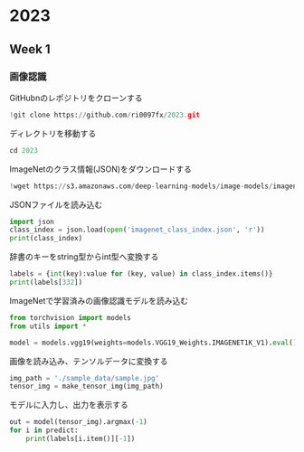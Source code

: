 # 2023
## Week 1
### 画像認識
GitHubnのレポジトリをクローンする
```python
!git clone https://github.com/ri0097fx/2023.git
```
ディレクトリを移動する
```python
cd 2023
```
ImageNetのクラス情報(JSON)をダウンロードする
```python
!wget https://s3.amazonaws.com/deep-learning-models/image-models/imagenet_class_index.json
```
JSONファイルを読み込む
```python
import json
class_index = json.load(open('imagenet_class_index.json', 'r'))
print(class_index)
```
辞書のキーをstring型からint型へ変換する
```python
labels = {int(key):value for (key, value) in class_index.items()}
print(labels[332])
```
ImageNetで学習済みの画像認識モデルを読み込む
```python
from torchvision import models
from utils import *

model = models.vgg19(weights=models.VGG19_Weights.IMAGENET1K_V1).eval()
```
画像を読み込み、テンソルデータに変換する
```python
img_path = './sample_data/sample.jpg'
tensor_img = make_tensor_img(img_path)
```
モデルに入力し、出力を表示する
```python
out = model(tensor_img).argmax(-1)
for i in predict:
    print(labels[i.item()][-1])
```